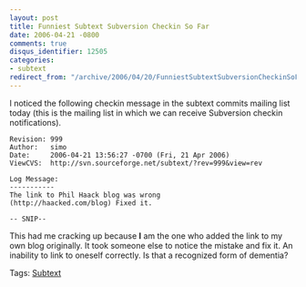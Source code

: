 ```yaml
---
layout: post
title: Funniest Subtext Subversion Checkin So Far
date: 2006-04-21 -0800
comments: true
disqus_identifier: 12505
categories:
- subtext
redirect_from: "/archive/2006/04/20/FunniestSubtextSubversionCheckinSoFar.aspx/"
---
```


I noticed the following checkin message in the subtext commits mailing
list today (this is the mailing list in which we can receive Subversion
checkin notifications).

    Revision: 999
    Author:   simo
    Date:     2006-04-21 13:56:27 -0700 (Fri, 21 Apr 2006)
    ViewCVS:  http://svn.sourceforge.net/subtext/?rev=999&view=rev

    Log Message:
    -----------
    The link to Phil Haack blog was wrong 
    (http://haacked.com/blog) Fixed it.

    -- SNIP--

This had me cracking up because **I** am the one who added the link to
my own blog originally. It took someone else to notice the mistake and
fix it. An inability to link to oneself correctly. Is that a recognized
form of dementia?

Tags: [Subtext](http://haacked.com/tags/subtext/default.aspx)

